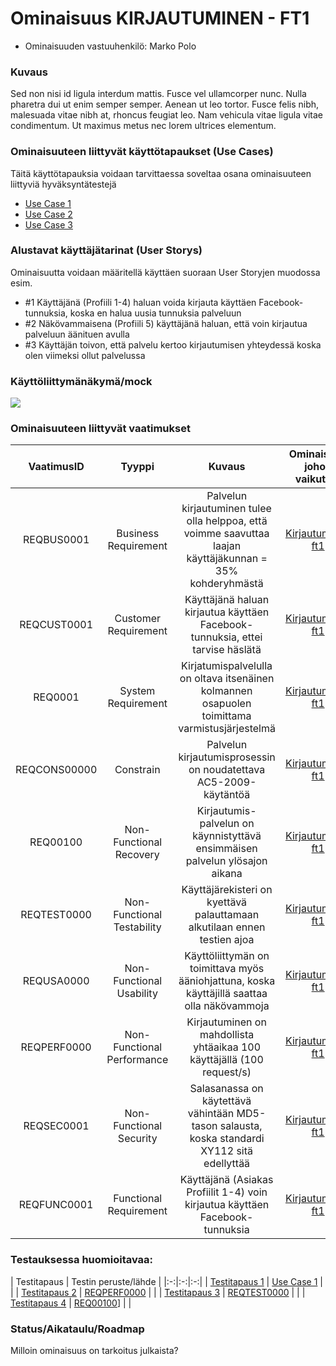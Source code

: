 # Ominaisuus KIRJAUTUMINEN - FT1

* Ominaisuuden vastuuhenkilö: Marko Polo

### Kuvaus

Sed non nisi id ligula interdum mattis. Fusce vel ullamcorper nunc. Nulla pharetra dui ut enim semper semper. Aenean ut leo tortor. Fusce felis nibh, malesuada vitae nibh at, rhoncus feugiat leo. Nam vehicula vitae ligula vitae condimentum. Ut maximus metus nec lorem ultrices elementum.


### Ominaisuuteen liittyvät käyttötapaukset (Use Cases)

Täitä käyttötapauksia voidaan tarvittaessa soveltaa osana ominaisuuteen liittyviä hyväksyntätestejä

* [Use Case 1](esimerkki-uc1-kayttotapaus.md)
* [Use Case 2]()
* [Use Case 3]()


### Alustavat käyttäjätarinat (User Storys)

Ominaisuutta voidaan määritellä käyttäen suoraan User Storyjen muodossa esim.

* #1 Käyttäjänä (Profiili 1-4) haluan voida kirjauta käyttäen Facebook-tunnuksia, koska en halua uusia tunnuksia palveluun
* #2 Näkövammaisena (Profiili 5) käyttäjänä haluan, että voin kirjautua palveluun äänituen avulla
* #3 Käyttäjän toivon, että palvelu kertoo kirjautumisen yhteydessä koska olen viimeksi ollut palvelussa


### Käyttöliittymänäkymä/mock

![](https://openclipart.org/image/300px/svg_to_png/178764/1370010418.png&disposition=attachment)

### Ominaisuuteen liittyvät vaatimukset


| VaatimusID | Tyyppi | Kuvaus | Ominaisuus johon vaikuttaa |								
|:-:|:-:|:-:|:-:|
| REQBUS0001 | Business Requirement | Palvelun kirjautuminen tulee olla helppoa, että voimme saavuttaa laajan käyttäjäkunnan = 35% kohderyhmästä | [Kirjautuminen ft1](ft1-ominaisuus.md) | 
| REQCUST0001 | Customer Requirement | Käyttäjänä haluan kirjautua käyttäen Facebook-tunnuksia, ettei tarvise häslätä | [Kirjautuminen ft1](ft1-ominaisuus.md) | 
| REQ0001 | System Requirement | Kirjatumispalvelulla on oltava itsenäinen kolmannen osapuolen toimittama varmistusjärjestelmä | [Kirjautuminen ft1](ft1-ominaisuus.md) |
| REQCONS00000 | Constrain | Palvelun kirjautumisprosessin on noudatettava AC5-2009-käytäntöä  | [Kirjautuminen ft1](ft1-ominaisuus.md) |
| REQ00100 | Non-Functional Recovery | Kirjautumis-palvelun on käynnistyttävä ensimmäisen palvelun ylösajon aikana | [Kirjautuminen ft1](ft1-ominaisuus.md)	 |							
| REQTEST0000 | Non-Functional Testability | Käyttäjärekisteri on kyettävä palauttamaan alkutilaan ennen testien ajoa  | [Kirjautuminen ft1](ft1-ominaisuus.md)	 |	
| REQUSA0000 | Non-Functional Usability | Käyttöliittymän on toimittava myös ääniohjattuna, koska käyttäjillä saattaa olla näkövammoja |  [Kirjautuminen ft1](ft1-ominaisuus.md) | |	
| REQPERF0000 | Non-Functional Performance | Kirjautuminen on mahdollista yhtäaikaa 100 käyttäjällä (100 request/s) | [Kirjautuminen ft1](ft1-ominaisuus.md) |								
| REQSEC0001 | Non-Functional Security | Salasanassa on käytettävä vähintään MD5-tason salausta, koska standardi XY112 sitä edellyttää | [Kirjautuminen ft1](ft1-ominaisuus.md) |								
| REQFUNC0001 | Functional Requirement | Käyttäjänä (Asiakas Profiilit 1-4) voin kirjautua käyttäen Facebook-tunnuksia | [Kirjautuminen ft1](ft1-ominaisuus.md) |


### Testauksessa huomioitavaa:

| Testitapaus  | Testin peruste/lähde   | 
|:-:|:-:|:-:|
| [Testitapaus 1](esimerkki-ft1-testitapaus.md)  | [Use Case 1](esimerkki-uc1-kayttotapaus.md)  |  |
| [Testitapaus 2](esimerkki-ft1-testitapaus.md)  | [REQPERF0000]() |  |
| [Testitapaus 3](esimerkki-ft1-testitapaus.md)  | [REQTEST0000]() |  |
| [Testitapaus 4](esimerkki-ft1-testitapaus.md)  | [REQ00100]()]  |  |



### Status/Aikataulu/Roadmap

Milloin ominaisuus on tarkoitus julkaista?



